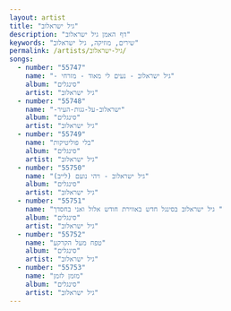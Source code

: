 ```yaml
---
layout: artist
title: "גיל ישראלוב"
description: "דף האמן גיל ישראלוב"
keywords: "שירים, מוזיקה, גיל ישראלוב"
permalink: /artists/גיל-ישראלוב/
songs:
  - number: "55747"
    name: "- גיל ישראלוב - נעים לי מאוד - מזרחי"
    album: "סינגלים"
    artist: "גיל ישראלוב"
  - number: "55748"
    name: "-ישראלוב-על-גגות-העיר"
    album: "סינגלים"
    artist: "גיל ישראלוב"
  - number: "55749"
    name: "בלי פוליטיקות"
    album: "סינגלים"
    artist: "גיל ישראלוב"
  - number: "55750"
    name: "גיל ישראלוב - ויהי נועם (לייב)"
    album: "סינגלים"
    artist: "גיל ישראלוב"
  - number: "55751"
    name: "גיל ישראלוב בסינגל חדש באווירת חודש אלול ואני בחסדך "
    album: "סינגלים"
    artist: "גיל ישראלוב"
  - number: "55752"
    name: "טפח מעל הקרקע"
    album: "סינגלים"
    artist: "גיל ישראלוב"
  - number: "55753"
    name: "מזמן לזמן"
    album: "סינגלים"
    artist: "גיל ישראלוב"
---
```


